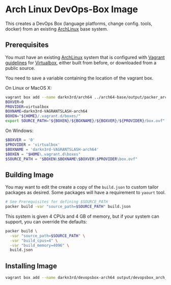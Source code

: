 # **Arch Linux DevOps-Box Image**

This creates a DevOps Box (language platforms, change config. tools, docker) from an existing [ArchLinux](https://www.archlinux.org/) base system.

## **Prerequisites**

You must have an existing [ArchLinux](https://www.archlinux.org/) system that is configured with [Vagrant guidelines](https://www.vagrantup.com/docs/boxes/base.html) for [Virtualbox](https://www.virtualbox.org/wiki/Downloads), either built from before, or downloaded from a public source.

You need to save a variable containing the location of the vagrant box.

On Linux or MacOS X:

```bash
vagrant box add --name darkn3rd/arch64 ../arch64-base/output/packer_arch_virtualbox.box
BOXVER=0
PROVIDER=virtualbox
BOXNAME=darkn3rd-VAGRANTSLASH-arch64
BOXEN="${HOME}/.vagrant.d/boxes/"
export SOURCE_PATH="${BOXEN}/${BOXNAME}/${BOXVER}/${PROVIDER}/box.ovf"
```

On Windows:

```PowerShell
$BOXVER = '0'
$PROVIDER = 'virtualbox'
$BOXNAME = 'darkn3rd-VAGRANTSLASH-arch64'
$BOXEN = "$HOME\.vagrant.d\boxes"
$SOURCE_PATH = "$BOXEN\$BOXNAME\$BOXVER\$PROVIDER\box.ovf"
```

## **Building Image**

You may want to edit the create a copy of the `build.json` to custom tailor packages as desired.  Some packages will have a requirement to `yaourt` tool.

```bash
# See Prerequisites for defining $SOURCE_PATH
packer build -var "source_path=$SOURCE_PATH" build.json
```

This system is given 4 CPUs and 4 GB of memory, but if your system can support, you can override the defaults:

```bash
packer build \
  -var "source_path=$SOURCE_PATH" \
  -var "build_cpus=4" \
  -var "build_memory=4096" \
  build.json

```


## **Installing Image**

```bash
vagrant box add --name darkn3rd/devopsbox-arch64 output/devopsbox_arch_virtualbox.box
```

